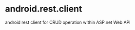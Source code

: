 android.rest.client
===================

android rest client for CRUD operation within ASP.net Web API
